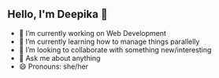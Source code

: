 ## Hello, I'm Deepika 👋

- 🔭 I’m currently working on Web Development
- 🌱 I’m currently learning how to manage things parallelly
- 👯 I’m looking to collaborate with something new/interesting
- 💬 Ask me about anything 
- 😄 Pronouns: she/her

<!--
**Deepika-Singh111/Deepika-Singh111** is a ✨ _special_ ✨ repository because its `README.md` (this file) appears on your GitHub profile.

Here are some ideas to get you started:

- 🔭 I’m currently working on Web Development
- 🌱 I’m currently learning ...
- 👯 I’m looking to collaborate with something new/interesting
- 🤔 I’m looking for help with ...
- 💬 Ask me about anything 
- 📫 How to reach me: ...
- 😄 Pronouns: she/her
- ⚡ Fun fact: ...
-->
